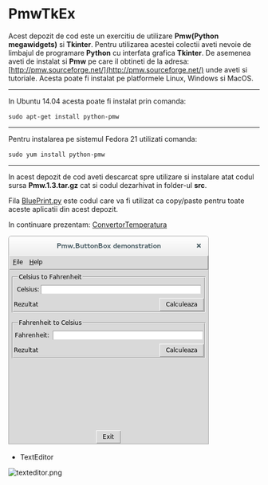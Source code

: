 # PmwTkEx
Acest depozit de cod este un exercitiu de utilizare **Pmw(Python megawidgets)** si **Tkinter**. Pentru utilizarea acestei colectii aveti nevoie de limbajul de programare **Python** cu interfata grafica **Tkinter**. De asemenea aveti de instalat si **Pmw** pe care il obtineti de la adresa: [http://pmw.sourceforge.net/](http://pmw.sourceforge.net/) unde aveti si  tutoriale. Acesta poate fi instalat pe platformele Linux, Windows si MacOS.
***
In Ubuntu 14.04 acesta poate fi instalat prin comanda:

    sudo apt-get install python-pmw
***
Pentru instalarea pe sistemul Fedora 21 utilizati comanda:

    sudo yum install python-pmw   
***
In acest depozit de cod aveti descarcat spre utilizare si instalare atat codul sursa **Pmw.1.3.tar.gz** cat si codul dezarhivat in folder-ul **src**.

Fila [BluePrint.py](https://github.com/mhcrnl/PmwTkEx/blob/master/BluePrint.py) este codul care va fi utilizat ca copy/paste pentru toate aceste aplicatii din acest depozit.

In continuare prezentam:
[ConvertorTemperatura ](https://github.com/mhcrnl/PmwTkEx/tree/master/ConvertorTemperatura)

![text](ConvertorTemperatura/img/img.png)

- TextEditor

![texteditor.png](TextEditor/img/texteditor.png)